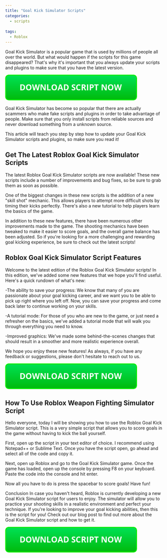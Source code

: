 ```yaml
---
title: "Goal Kick Simulator Scripts"
categories:
  - scripts
  
tags:
  - Roblox
---
```


Goal Kick Simulator is a popular game that is used by millions of people all over the world. But what would happen if the scripts for this game disappeared? That's why it's important that you always update your scripts and plugins to make sure that you have the latest version.

[![script button](https://github.com/robloxpaste/robloxpaste.github.io/blob/main/script_button.png?raw=true)](https://rbxpaste.com/latest-script)


Goal Kick Simulator has become so popular that there are actually scammers who make fake scripts and plugins in order to take advantage of people. Make sure that you only install scripts from reliable sources and never download something from a unknown source.

This article will teach you step by step how to update your Goal Kick Simulator scripts and plugins, so make sure you read it!

## Get The Latest Roblox Goal Kick Simulator Scripts

The latest Roblox Goal Kick Simulator scripts are now available! These new scripts include a number of improvements and bug fixes, so be sure to grab them as soon as possible.

One of the biggest changes in these new scripts is the addition of a new "skill shot" mechanic. This allows players to attempt more difficult shots by timing their kicks perfectly. There's also a new tutorial to help players learn the basics of the game.

In addition to these new features, there have been numerous other improvements made to the game. The shooting mechanics have been tweaked to make it easier to score goals, and the overall game balance has been adjusted. So if you're looking for a more challenging and rewarding goal kicking experience, be sure to check out the latest scripts!

## Roblox Goal Kick Simulator Script Features

Welcome to the latest edition of the Roblox Goal Kick Simulator scripts! In this edition, we've added some new features that we hope you'll find useful. Here's a quick rundown of what's new:

-The ability to save your progress: We know that many of you are passionate about your goal kicking career, and we want you to be able to pick up right where you left off. Now, you can save your progress and come back later to continue working on your skills.

-A tutorial mode: For those of you who are new to the game, or just need a refresher on the basics, we've added a tutorial mode that will walk you through everything you need to know.

-Improved graphics: We've made some behind-the-scenes changes that should result in a smoother and more realistic experience overall.

We hope you enjoy these new features! As always, if you have any feedback or suggestions, please don't hesitate to reach out to us.

[![script button](https://github.com/robloxpaste/robloxpaste.github.io/blob/main/script_button.png?raw=true)](https://rbxpaste.com/latest-script)

## How To Use Roblox Weapon Fighting Simulator Script
Hello everyone, today I will be showing you how to use the Roblox Goal Kick Simulator script. This is a very simple script that allows you to score goals in the game without having to kick the ball yourself.

First, open up the script in your text editor of choice. I recommend using Notepad++ or Sublime Text. Once you have the script open, go ahead and select all of the code and copy it.

Next, open up Roblox and go to the Goal Kick Simulator game. Once the game has loaded, open up the console by pressing F8 on your keyboard. Paste the code into the console and hit enter.

Now all you have to do is press the spacebar to score goals! Have fun!

Conclusion
In case you haven't heard, Roblox is currently developing a new Goal Kick Simulator script for users to enjoy. The simulator will allow you to practice your shooting skills in a realistic environment and perfect your technique. If you're looking to improve your goal kicking abilities, then this is the script for you! Check out our blog post to find out more about the Goal Kick Simulator script and how to get it.

[![script button](https://github.com/robloxpaste/robloxpaste.github.io/blob/main/script_button.png?raw=true)](https://rbxpaste.com/latest-script)